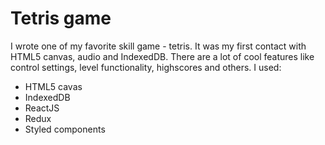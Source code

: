 # Tetris game

I wrote one of my favorite skill game - tetris. It was my first contact with HTML5 canvas, audio and IndexedDB. There are a lot of cool features like control settings, level functionality, highscores and others. I used:

  - HTML5 cavas
  - IndexedDB
  - ReactJS
  - Redux
  - Styled components